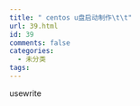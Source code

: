 ```yaml
---
title: " centos u盘启动制作\t\t"
url: 39.html
id: 39
comments: false
categories:
  - 未分类
tags:
---
```


usewrite